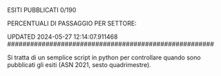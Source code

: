 ESITI PUBBLICATI 0/190 

PERCENTUALI DI PASSAGGIO PER SETTORE:

UPDATED 2024-05-27 12:14:07.911468
###################################################### 

Si tratta di un semplice script in python per controllare quando sono pubblicati gli esiti (ASN 2021, sesto quadrimestre).

